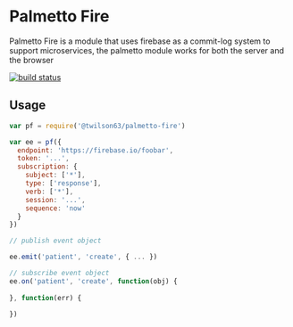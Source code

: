 # Palmetto Fire

Palmetto Fire is a module that uses firebase as a commit-log system to support microservices, the palmetto module works for both the server and the browser

[![build status](https://secure.travis-ci.org/twilson63/palmetto-fire.png)](http://travis-ci.org/twilson63/palmetto-fire)

## Usage

``` js
var pf = require('@twilson63/palmetto-fire')

var ee = pf({
  endpoint: 'https://firebase.io/foobar',
  token: '...',
  subscription: {
    subject: ['*'],
    type: ['response'],
    verb: ['*'],
    session: '...',
    sequence: 'now'
  }
})

// publish event object

ee.emit('patient', 'create', { ... })

// subscribe event object
ee.on('patient', 'create', function(obj) {
  
}, function(err) {
  
})

```

